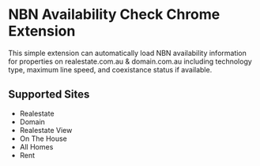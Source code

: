 # NBN Availability Check Chrome Extension

This simple extension can automatically load NBN availability information for properties on realestate.com.au & domain.com.au including technology type, maximum line speed, and coexistance status if available.

## Supported Sites

- Realestate
- Domain
- Realestate View
- On The House
- All Homes
- Rent

